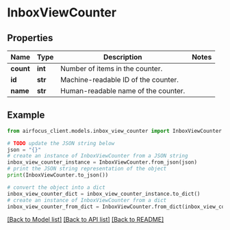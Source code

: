 # InboxViewCounter


## Properties

Name | Type | Description | Notes
------------ | ------------- | ------------- | -------------
**count** | **int** | Number of items in the counter. | 
**id** | **str** | Machine-readable ID of the counter. | 
**name** | **str** | Human-readable name of the counter. | 

## Example

```python
from airfocus_client.models.inbox_view_counter import InboxViewCounter

# TODO update the JSON string below
json = "{}"
# create an instance of InboxViewCounter from a JSON string
inbox_view_counter_instance = InboxViewCounter.from_json(json)
# print the JSON string representation of the object
print(InboxViewCounter.to_json())

# convert the object into a dict
inbox_view_counter_dict = inbox_view_counter_instance.to_dict()
# create an instance of InboxViewCounter from a dict
inbox_view_counter_from_dict = InboxViewCounter.from_dict(inbox_view_counter_dict)
```
[[Back to Model list]](../README.md#documentation-for-models) [[Back to API list]](../README.md#documentation-for-api-endpoints) [[Back to README]](../README.md)


